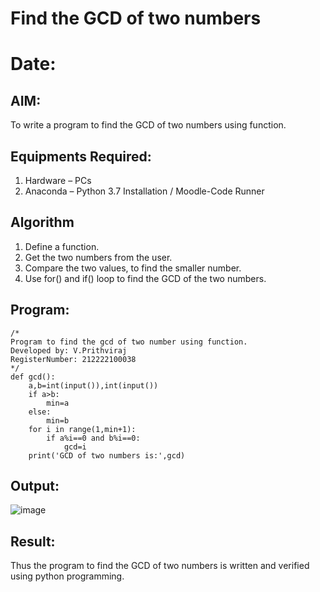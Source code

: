 # Find the GCD of two numbers
# Date:

## AIM:
To write a program to find the GCD of two numbers using function.

## Equipments Required:
1. Hardware – PCs
2. Anaconda – Python 3.7 Installation / Moodle-Code Runner

## Algorithm
1. Define a function.
2. Get the two numbers from the user.
3. Compare the two values, to find the smaller number.
4. Use for() and if() loop to find the GCD of the two numbers.

## Program:
```
/*
Program to find the gcd of two number using function.
Developed by: V.Prithviraj
RegisterNumber: 212222100038 
*/
def gcd():
    a,b=int(input()),int(input())
    if a>b:
        min=a
    else:
        min=b
    for i in range(1,min+1):
        if a%i==0 and b%i==0:
            gcd=i
    print('GCD of two numbers is:',gcd)
```

## Output:
![image](https://github.com/user-attachments/assets/eaf974fc-8984-474b-b324-2b1de61d0ff7)




## Result:
Thus the program to find the GCD of two numbers is written and verified using python programming.
